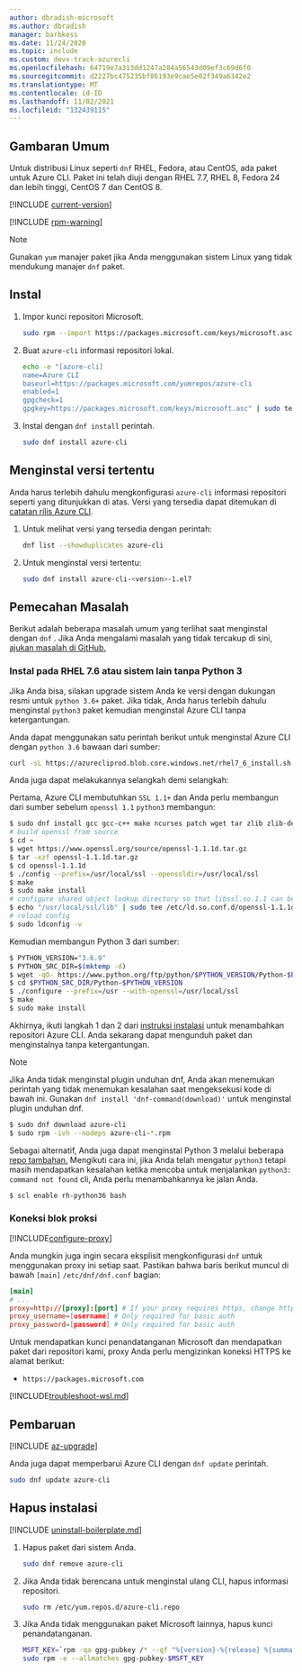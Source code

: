 ```yaml
---
author: dbradish-microsoft
ms.author: dbradish
manager: barbkess
ms.date: 11/24/2020
ms.topic: include
ms.custom: devx-track-azurecli
ms.openlocfilehash: 64719e7a313dd1247a284a56543d09ef3c69d6f0
ms.sourcegitcommit: d2227bc475235bf86193e9cae5e02f349a6342e2
ms.translationtype: MT
ms.contentlocale: id-ID
ms.lasthandoff: 11/02/2021
ms.locfileid: "132439115"
---
```

## <a name="overview"></a>Gambaran Umum

Untuk distribusi Linux seperti `dnf` RHEL, Fedora, atau CentOS, ada paket untuk Azure CLI. Paket ini telah diuji dengan RHEL 7.7, RHEL 8, Fedora 24 dan lebih tinggi, CentOS 7 dan CentOS 8.

[!INCLUDE [current-version](current-version.md)]

[!INCLUDE [rpm-warning](rpm-warning.md)]

> [!NOTE]
>
> Gunakan `yum` manajer paket jika Anda menggunakan sistem Linux yang tidak mendukung manajer `dnf` paket.

## <a name="install"></a>Instal

1. Impor kunci repositori Microsoft.

   ```bash
   sudo rpm --import https://packages.microsoft.com/keys/microsoft.asc
   ```

2. Buat `azure-cli` informasi repositori lokal.

   ```bash
   echo -e "[azure-cli]
   name=Azure CLI
   baseurl=https://packages.microsoft.com/yumrepos/azure-cli
   enabled=1
   gpgcheck=1
   gpgkey=https://packages.microsoft.com/keys/microsoft.asc" | sudo tee /etc/yum.repos.d/azure-cli.repo
   ```

3. Instal dengan `dnf install` perintah.

   ```bash
   sudo dnf install azure-cli
   ```

## <a name="install-specific-version"></a>Menginstal versi tertentu

Anda harus terlebih dahulu mengkonfigurasi `azure-cli` informasi repositori seperti yang ditunjukkan di atas. Versi yang tersedia dapat ditemukan di [catatan rilis Azure CLI](/cli/azure/release-notes-azure-cli).

1. Untuk melihat versi yang tersedia dengan perintah:

   ```bash
   dnf list --showduplicates azure-cli
   ```

2. Untuk menginstal versi tertentu:

   ```bash
   sudo dnf install azure-cli-<version>-1.el7
   ```

## <a name="troubleshooting"></a>Pemecahan Masalah

Berikut adalah beberapa masalah umum yang terlihat saat menginstal dengan `dnf` . Jika Anda mengalami masalah yang tidak tercakup di sini, [ajukan masalah di GitHub.](https://github.com/Azure/azure-cli/issues)

### <a name="install-on-rhel-76-or-other-systems-without-python-3"></a>Instal pada RHEL 7.6 atau sistem lain tanpa Python 3

Jika Anda bisa, silakan upgrade sistem Anda ke versi dengan dukungan resmi untuk `python 3.6+` paket. Jika tidak, Anda harus terlebih dahulu menginstal `python3` paket kemudian menginstal Azure CLI tanpa ketergantungan.

Anda dapat menggunakan satu perintah berikut untuk menginstal Azure CLI dengan `python 3.6` bawaan dari sumber:

```bash
curl -sL https://azurecliprod.blob.core.windows.net/rhel7_6_install.sh | sudo bash
```

Anda juga dapat melakukannya selangkah demi selangkah:

Pertama, Azure CLI membutuhkan `SSL 1.1+` dan Anda perlu membangun dari sumber sebelum `openssl 1.1` `python3` membangun:

```bash
$ sudo dnf install gcc gcc-c++ make ncurses patch wget tar zlib zlib-devel -y
# build openssl from source
$ cd ~
$ wget https://www.openssl.org/source/openssl-1.1.1d.tar.gz
$ tar -xzf openssl-1.1.1d.tar.gz
$ cd openssl-1.1.1d
$ ./config --prefix=/usr/local/ssl --openssldir=/usr/local/ssl
$ make
$ sudo make install
# configure shared object lookup directory so that libssl.so.1.1 can be found
$ echo "/usr/local/ssl/lib" | sudo tee /etc/ld.so.conf.d/openssl-1.1.1d.conf
# reload config
$ sudo ldconfig -v
```

Kemudian membangun Python 3 dari sumber:

```bash
$ PYTHON_VERSION="3.6.9"
$ PYTHON_SRC_DIR=$(mktemp -d)
$ wget -qO- https://www.python.org/ftp/python/$PYTHON_VERSION/Python-$PYTHON_VERSION.tgz | tar -xz -C "$PYTHON_SRC_DIR"
$ cd $PYTHON_SRC_DIR/Python-$PYTHON_VERSION
$ ./configure --prefix=/usr --with-openssl=/usr/local/ssl
$ make
$ sudo make install
```

Akhirnya, ikuti langkah 1 dan 2 dari [instruksi instalasi](#install) untuk menambahkan repositori Azure CLI. Anda sekarang dapat mengunduh paket dan menginstalnya tanpa ketergantungan.

> [!NOTE]
>
> Jika Anda tidak menginstal plugin unduhan dnf, Anda akan menemukan perintah yang tidak menemukan kesalahan saat mengeksekusi kode di bawah ini. Gunakan `dnf install 'dnf-command(download)'` untuk menginstal plugin unduhan dnf.

```bash
$ sudo dnf download azure-cli
$ sudo rpm -ivh --nodeps azure-cli-*.rpm
```

Sebagai alternatif, Anda juga dapat menginstal Python 3 melalui beberapa [repo tambahan.](https://developers.redhat.com/blog/2018/08/13/install-python3-rhel/) Mengikuti cara ini, jika Anda telah mengatur `python3` tetapi masih mendapatkan kesalahan ketika mencoba untuk menjalankan `python3: command not found` cli, Anda perlu menambahkannya ke jalan Anda.

```bash
$ scl enable rh-python36 bash
```

### <a name="proxy-blocks-connection"></a>Koneksi blok proksi

[!INCLUDE[configure-proxy](configure-proxy.md)]

Anda mungkin juga ingin secara eksplisit mengkonfigurasi `dnf` untuk menggunakan proxy ini setiap saat. Pastikan bahwa baris berikut muncul di bawah `[main]` `/etc/dnf/dnf.conf` bagian:

```dnf.conf
[main]
# ...
proxy=http://[proxy]:[port] # If your proxy requires https, change http->https
proxy_username=[username] # Only required for basic auth
proxy_password=[password] # Only required for basic auth
```

Untuk mendapatkan kunci penandatanganan Microsoft dan mendapatkan paket dari repositori kami, proxy Anda perlu mengizinkan koneksi HTTPS ke alamat berikut:

* `https://packages.microsoft.com`

[!INCLUDE[troubleshoot-wsl.md](troubleshoot-wsl.md)]

## <a name="update"></a>Pembaruan

[!INCLUDE [az-upgrade](az-upgrade.md)]

Anda juga dapat memperbarui Azure CLI dengan `dnf update` perintah.

```bash
sudo dnf update azure-cli
```

## <a name="uninstall"></a>Hapus instalasi

[!INCLUDE [uninstall-boilerplate.md](uninstall-boilerplate.md)]

1. Hapus paket dari sistem Anda.

   ```bash
   sudo dnf remove azure-cli
   ```

2. Jika Anda tidak berencana untuk menginstal ulang CLI, hapus informasi repositori.

   ```bash
   sudo rm /etc/yum.repos.d/azure-cli.repo
   ```

3. Jika Anda tidak menggunakan paket Microsoft lainnya, hapus kunci penandatanganan.

   ```bash
   MSFT_KEY=`rpm -qa gpg-pubkey /* --qf "%{version}-%{release} %{summary}\n" | grep Microsoft | awk '{print $1}'`
   sudo rpm -e --allmatches gpg-pubkey-$MSFT_KEY
   ```
